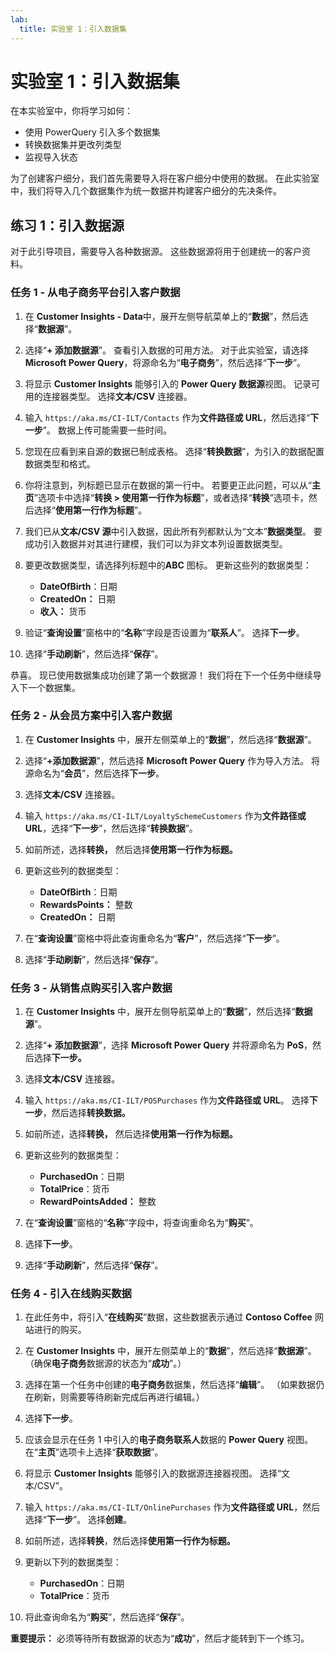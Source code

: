 ```yaml
---
lab:
  title: 实验室 1：引入数据集
---
```


# 实验室 1：引入数据集
在本实验室中，你将学习如何：
- 使用 PowerQuery 引入多个数据集
- 转换数据集并更改列类型
- 监视导入状态

为了创建客户细分，我们首先需要导入将在客户细分中使用的数据。 在此实验室中，我们将导入几个数据集作为统一数据并构建客户细分的先决条件。

## 练习 1：引入数据源
对于此引导项目，需要导入各种数据源。 这些数据源将用于创建统一的客户资料。

### 任务 1 - 从电子商务平台引入客户数据
1. 在 **Customer Insights - Data**中，展开左侧导航菜单上的“**数据**”，然后选择“**数据源**”。

1. 选择“**+ 添加数据源**”。 查看引入数据的可用方法。 对于此实验室，请选择 **Microsoft Power Query**，将源命名为“**电子商务**”，然后选择“**下一步**”。

1. 将显示 **Customer Insights** 能够引入的 **Power Query 数据源**视图。 记录可用的连接器类型。 选择**文本/CSV** 连接器。

1. 输入 `https://aka.ms/CI-ILT/Contacts` 作为**文件路径或 URL**，然后选择“**下一步**”。 数据上传可能需要一些时间。

1. 您现在应看到来自源的数据已制成表格。 选择“**转换数据**”，为引入的数据配置数据类型和格式。

1. 你将注意到，列标题已显示在数据的第一行中。 若要更正此问题，可以从“**主页**”选项卡中选择“**转换 > 使用第一行作为标题**”，或者选择“**转换**”选项卡，然后选择“**使用第一行作为标题**”。

1. 我们已从**文本/CSV 源**中引入数据，因此所有列都默认为“文本”**数据类型**。 要成功引入数据并对其进行建模，我们可以为非文本列设置数据类型。

1. 要更改数据类型，请选择列标题中的**ABC** 图标。 更新这些列的数据类型：
    - **DateOfBirth**：日期
    - **CreatedOn：** 日期
    - **收入：** 货币

1. 验证“**查询设置**”窗格中的“**名称**”字段是否设置为“**联系人**”。 选择**下一步**。

1. 选择“**手动刷新**”，然后选择“**保存**”。

恭喜。 现已使用数据集成功创建了第一个数据源！ 我们将在下一个任务中继续导入下一个数据集。

### 任务 2 - 从会员方案中引入客户数据
1. 在 **Customer Insights** 中，展开左侧菜单上的“**数据**”，然后选择“**数据源**”。

1. 选择“**+添加数据源**”，然后选择 **Microsoft Power Query** 作为导入方法。 将源命名为“**会员**”，然后选择**下一步**。

1. 选择**文本/CSV** 连接器。

1. 输入 `https://aka.ms/CI-ILT/LoyaltySchemeCustomers` 作为**文件路径或 URL**，选择“**下一步**”，然后选择“**转换数据**”。

1. 如前所述，选择**转换，** 然后选择**使用第一行作为标题。**

1. 更新这些列的数据类型：
    - **DateOfBirth**：日期
    - **RewardsPoints：** 整数
    - **CreatedOn：** 日期

1. 在“**查询设置**”窗格中将此查询重命名为“**客户**”，然后选择“**下一步**”。

1. 选择“**手动刷新**”，然后选择“**保存**”。

### 任务 3 - 从销售点购买引入客户数据
1. 在 **Customer Insights** 中，展开左侧导航菜单上的“**数据**”，然后选择“**数据源**”。

1. 选择“**+ 添加数据源**”，选择 **Microsoft Power Query** 并将源命名为 **PoS**，然后选择**下一步。**

1. 选择**文本/CSV** 连接器。

1. 输入 `https://aka.ms/CI-ILT/POSPurchases` 作为**文件路径或 URL**。 选择**下一步**，然后选择**转换数据。**

1. 如前所述，选择**转换，** 然后选择**使用第一行作为标题。**

1. 更新这些列的数据类型：
    - **PurchasedOn**：日期
    - **TotalPrice**：货币
    - **RewardPointsAdded：** 整数

1. 在“**查询设置**”窗格的“**名称**”字段中，将查询重命名为“**购买**”。

1. 选择**下一步**。

1. 选择“**手动刷新**”，然后选择“**保存**”。

### 任务 4 - 引入在线购买数据
1. 在此任务中，将引入“**在线购买**”数据，这些数据表示通过 **Contoso Coffee** 网站进行的购买。

1. 在 **Customer Insights** 中，展开左侧菜单上的“**数据**”，然后选择“**数据源**”。 （确保**电子商务**数据源的状态为“**成功**”。）

1. 选择在第一个任务中创建的**电子商务**数据集，然后选择“**编辑**”。 （如果数据仍在刷新，则需要等待刷新完成后再进行编辑。）

1. 选择**下一步**。 

1. 应该会显示在任务 1 中引入的**电子商务联系人**数据的 **Power Query** 视图。 在“**主页**”选项卡上选择“**获取数据**”。

1. 将显示 **Customer Insights** 能够引入的数据源连接器视图。 选择“文本/CSV”。

1. 输入 `https://aka.ms/CI-ILT/OnlinePurchases` 作为**文件路径或 URL**，然后选择“**下一步**”。 选择**创建**。

1. 如前所述，选择**转换**，然后选择**使用第一行作为标题。**

1. 更新以下列的数据类型：
    - **PurchasedOn**：日期
    - **TotalPrice**：货币

1. 将此查询命名为“**购买**”，然后选择“**保存**”。

**重要提示：** 必须等待所有数据源的状态为“**成功**”，然后才能转到下一个练习。
